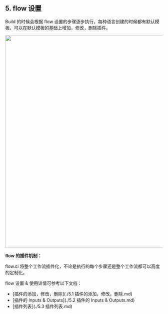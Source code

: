 ## 5. flow 设置

Build 的时候会根据 flow 设置的步骤逐步执行，每种语言创建的时候都有默认模板，可以在默认模板的基础上增加，修改，删除插件。

<img src="https://dn-shimo-image.qbox.me/X9IdGD3FIOgruhzI.gif!thumbnail" width=680>

<b>flow 的插件机制：</b>

flow.ci 将整个工作流插件化，不论是执行的每个步骤还是整个工作流都可以高度的定制化。

flow 设置 & 使用详情可参考以下文档：

- [插件的添加，修改，删除](./5.1 插件的添加，修改，删除.md)
- [插件的 Inputs & Outputs](./5.2 插件的 Inputs & Outputs.md)
- [插件列表](./5.3 插件列表.md)
